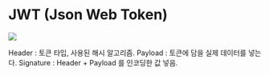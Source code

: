 # JWT (Json Web Token)

<img src="images/01.JWT.png">

Header : 토큰 타입, 사용된 해시 알고리즘.
Payload : 토큰에 담을 실제 데이터를 넣는다.
Signature : Header + Payload 를 인코딩한 값 넣음.

